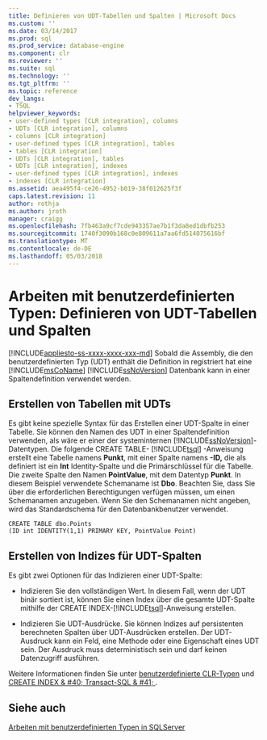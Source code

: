 ```yaml
---
title: Definieren von UDT-Tabellen und Spalten | Microsoft Docs
ms.custom: ''
ms.date: 03/14/2017
ms.prod: sql
ms.prod_service: database-engine
ms.component: clr
ms.reviewer: ''
ms.suite: sql
ms.technology: ''
ms.tgt_pltfrm: ''
ms.topic: reference
dev_langs:
- TSQL
helpviewer_keywords:
- user-defined types [CLR integration], columns
- UDTs [CLR integration], columns
- columns [CLR integration]
- user-defined types [CLR integration], tables
- tables [CLR integration]
- UDTs [CLR integration], tables
- UDTs [CLR integration], indexes
- user-defined types [CLR integration], indexes
- indexes [CLR integration]
ms.assetid: aea495f4-ce26-4952-b019-38f012625f3f
caps.latest.revision: 11
author: rothja
ms.author: jroth
manager: craigg
ms.openlocfilehash: 7fb463a9cf7cde943357ae7b1f3da8ed1dbfb253
ms.sourcegitcommit: 1740f3090b168c0e809611a7aa6fd514075616bf
ms.translationtype: MT
ms.contentlocale: de-DE
ms.lasthandoff: 05/03/2018
---
```

# <a name="working-with-user-defined-types---defining-udt-tables-and-columns"></a>Arbeiten mit benutzerdefinierten Typen: Definieren von UDT-Tabellen und Spalten
[!INCLUDE[appliesto-ss-xxxx-xxxx-xxx-md](../../includes/appliesto-ss-xxxx-xxxx-xxx-md.md)]
  Sobald die Assembly, die den benutzerdefinierten Typ (UDT) enthält die Definition in registriert hat eine [!INCLUDE[msCoName](../../includes/msconame-md.md)] [!INCLUDE[ssNoVersion](../../includes/ssnoversion-md.md)] Datenbank kann in einer Spaltendefinition verwendet werden.  
  
## <a name="creating-tables-with-udts"></a>Erstellen von Tabellen mit UDTs  
 Es gibt keine spezielle Syntax für das Erstellen einer UDT-Spalte in einer Tabelle. Sie können den Namen des UDT in einer Spaltendefinition verwenden, als wäre er einer der systeminternen [!INCLUDE[ssNoVersion](../../includes/ssnoversion-md.md)]-Datentypen. Die folgende CREATE TABLE- [!INCLUDE[tsql](../../includes/tsql-md.md)] -Anweisung erstellt eine Tabelle namens **Punkt**, mit einer Spalte namens **-ID,** die als definiert ist ein **Int** Identity-Spalte und die Primärschlüssel für die Tabelle. Die zweite Spalte den Namen **PointValue**, mit dem Datentyp **Punkt**. In diesem Beispiel verwendete Schemaname ist **Dbo**. Beachten Sie, dass Sie über die erforderlichen Berechtigungen verfügen müssen, um einen Schemanamen anzugeben. Wenn Sie den Schemanamen nicht angeben, wird das Standardschema für den Datenbankbenutzer verwendet.  
  
```  
CREATE TABLE dbo.Points   
(ID int IDENTITY(1,1) PRIMARY KEY, PointValue Point)  
```  
  
## <a name="creating-indexes-on-udt-columns"></a>Erstellen von Indizes für UDT-Spalten  
 Es gibt zwei Optionen für das Indizieren einer UDT-Spalte:  
  
-   Indizieren Sie den vollständigen Wert. In diesem Fall, wenn der UDT binär sortiert ist, können Sie einen Index über die gesamte UDT-Spalte mithilfe der CREATE INDEX-[!INCLUDE[tsql](../../includes/tsql-md.md)]-Anweisung erstellen.  
  
-   Indizieren Sie UDT-Ausdrücke. Sie können Indizes auf persistenten berechneten Spalten über UDT-Ausdrücken erstellen. Der UDT-Ausdruck kann ein Feld, eine Methode oder eine Eigenschaft eines UDT sein. Der Ausdruck muss deterministisch sein und darf keinen Datenzugriff ausführen.  
  
 Weitere Informationen finden Sie unter [benutzerdefinierte CLR-Typen](../../relational-databases/clr-integration-database-objects-user-defined-types/clr-user-defined-types.md) und [CREATE INDEX & #40; Transact-SQL & #41; ](../../t-sql/statements/create-index-transact-sql.md).  
  
## <a name="see-also"></a>Siehe auch  
 [Arbeiten mit benutzerdefinierten Typen in SQLServer](../../relational-databases/clr-integration-database-objects-user-defined-types/working-with-user-defined-types-in-sql-server.md)  
  
  
